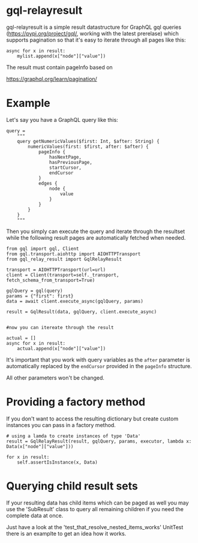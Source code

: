 # gql-relayresult

gql-relayresult is a simple result datastructure for GraphQL gql queries (https://pypi.org/project/gql/, working with the latest prerelase) which supports pagination so that it's easy to iterate through all pages like this:

````
async for x in result:
    mylist.append(x["node"]["value"])

````

The result must contain pageInfo based on

https://graphql.org/learn/pagination/

# Example

Let's say you have a GraphQL query like this:

````
query = 
    """ 
    query getNumericValues($first: Int, $after: String) {
        numericValues(first: $first, after: $after) {
            pageInfo {
                hasNextPage,
                hasPreviousPage,
                startCursor,
                endCursor
            }
            edges {
                node {
                    value                          
                }
            }
        }
    }
    """
````

Then you simply can execute the query and iterate through the resultset while the following result pages are automatically fetched when needed.

````
from gql import gql, Client
from gql.transport.aiohttp import AIOHTTPTransport
from gql_relay_result import GqlRelayResult

transport = AIOHTTPTransport(url=url)
client = Client(transport=self._transport, fetch_schema_from_transport=True)

gqlQuery = gql(query)
params = {"first": first}
data = await client.execute_async(gqlQuery, params)

result = GqlResult(data, gqlQuery, client.execute_async)


#now you can itereate through the result

actual = []
async for x in result:
    actual.append(x["node"]["value"])

````

It's important that you work with query variables as the `after` parameter is automatically replaced by the `endCursor` provided in the `pageInfo` structure.

All other parameters won't be changed.

# Providing a factory method

If you don't want to access the resulting dictionary but create custom instances you can pass in a factory method.

````
# using a lamda to create instances of type 'Data'
result = GqlRelayResult(result, gqlQuery, params, executor, lambda x: Data(x["node"]["value"]))

for x in result:
    self.assertIsInstance(x, Data)

````

# Querying child result sets

If your resulting data has child items which can be paged as well you may use the 'SubResult' class to query all remaining children
if you need the complete data at once.

Just have a look at the 'test_that_resolve_nested_items_works' UnitTest there is an examplte to get an idea how it works.

